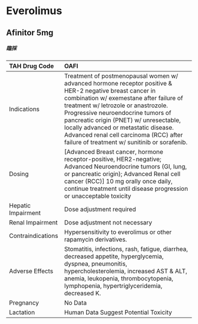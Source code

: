 # Everolimus

## Afinitor 5mg

##### 臨採

| TAH Drug Code      | OAFI                                                                                                                                                                                                                                                                                                                                                                                                         |
|:-------------------|:-------------------------------------------------------------------------------------------------------------------------------------------------------------------------------------------------------------------------------------------------------------------------------------------------------------------------------------------------------------------------------------------------------------|
| Indications        | Treatment of postmenopausal women w/ advanced hormone receptor positive & HER-2 negative breast cancer in combination w/ exemestane after failure of treatment w/ letrozole or anastrozole. Progressive neuroendocrine tumors of pancreatic origin (PNET) w/ unresectable, locally advanced or metastatic disease. Advanced renal cell carcinoma (RCC) after failure of treatment w/ sunitinib or sorafenib. |
| Dosing             | [Advanced Breast cancer, hormone receptor-positive, HER2-negative; Advanced Neuroendocrine tumors (GI, lung, or pancreatic origin); Advanced Renal cell cancer (RCC)] 10 mg orally once daily, continue treatment until disease progression or unacceptable toxicity                                                                                                                                         |
| Hepatic Impairment | Dose adjustment required                                                                                                                                                                                                                                                                                                                                                                                     |
| Renal Impairment   | Dose adjustment not necessary                                                                                                                                                                                                                                                                                                                                                                                |
| Contraindications  | Hypersensitivity to everolimus or other rapamycin derivatives.                                                                                                                                                                                                                                                                                                                                               |
| Adverse Effects    | Stomatitis, infections, rash, fatigue, diarrhea, decreased appetite, hyperglycemia, dyspnea, pneumonitis, hypercholesterolemia, increased AST & ALT, anemia, leukopenia, thrombocytopenia, lymphopenia, hypertriglyceridemia, decreased K.                                                                                                                                                                   |
| Pregnancy          | No Data                                                                                                                                                                                                                                                                                                                                                                                                      |
| Lactation          | Human Data Suggest Potential Toxicity                                                                                                                                                                                                                                                                                                                                                                        |

